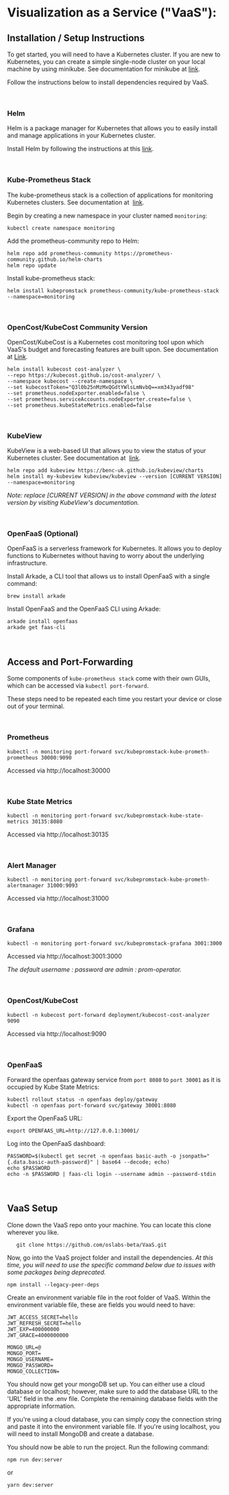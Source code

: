 # Visualization as a Service ("VaaS"):


## Installation / Setup Instructions

To get started, you will need to have a Kubernetes cluster. If you are new to Kubernetes, you can create a simple single-node cluster on your local machine by using minikube. See documentation for minikube at [link](https://minikube.sigs.k8s.io/docs/start/).

Follow the instructions below to install dependencies required by VaaS.

<br/>

### Helm

Helm is a package manager for Kubernetes that allows you to easily install and manage applications in your Kubernetes cluster.

Install Helm by following the instructions at this [link](https://helm.sh/docs/intro/quickstart/).

<br/>

### Kube-Prometheus Stack

The kube-prometheus stack is a collection of applications for monitoring Kubernetes clusters. See documentation at &nbsp;[link](https://github.com/prometheus-community/helm-charts/blob/main/charts/kube-prometheus-stack/README.md).

Begin by creating a new namespace in your cluster named ```monitoring```:

```
kubectl create namespace monitoring
```

Add the prometheus-community repo to Helm:

```
helm repo add prometheus-community https://prometheus-community.github.io/helm-charts
helm repo update
```
  
Install kube-prometheus stack:

```
helm install kubepromstack prometheus-community/kube-prometheus-stack --namespace=monitoring
```

<br/>


### OpenCost/KubeCost Community Version

OpenCost/KubeCost is a Kubernetes cost monitoring tool upon which VaaS's budget and forecasting features are built upon. See documentation at [Link](https://docs.kubecost.com/).

```
helm install kubecost cost-analyzer \
--repo https://kubecost.github.io/cost-analyzer/ \
--namespace kubecost --create-namespace \
--set kubecostToken="Q3l0b25nMzMxQGdtYWlsLmNvbQ==xm343yadf98"
--set prometheus.nodeExporter.enabled=false \
--set prometheus.serviceAccounts.nodeExporter.create=false \
--set prometheus.kubeStateMetrics.enabled=false

```

<br/>

### KubeView
KubeView is a web-based UI that allows you to view the status of your Kubernetes cluster. See documentation at &nbsp;[link](https://artifacthub.io/packages/helm/kubeview/kubeview?modal=install).

```
helm repo add kubeview https://benc-uk.github.io/kubeview/charts
helm install my-kubeview kubeview/kubeview --version [CURRENT VERSION] --namespace=monitoring
```

_Note: replace [CURRENT VERSION] in the above command with the latest version by visiting KubeView's documentation._

<br/>

### OpenFaaS (Optional)
OpenFaaS is a serverless framework for Kubernetes. It allows you to deploy functions to Kubernetes without having to worry about the underlying infrastructure.

Install Arkade, a CLI tool that allows us to install OpenFaaS with a single command:

```
brew install arkade
```

Install OpenFaaS and the OpenFaaS CLI using Arkade:

```
arkade install openfaas
arkade get faas-cli
```

<br/>

## Access and Port-Forwarding
Some components of ```kube-prometheus stack``` come with their own GUIs, which can be accessed via ```kubectl port-forward```.

These steps need to be repeated each time you restart your device or close out of your terminal.

<br/>

### Prometheus
      
```
kubectl -n monitoring port-forward svc/kubepromstack-kube-prometh-prometheus 30000:9090
```
Accessed via http://localhost:30000

<br/>

### Kube State Metrics

```
kubectl -n monitoring port-forward svc/kubepromstack-kube-state-metrics 30135:8080
```
Accessed via http://localhost:30135

<br/>

### Alert Manager

```
kubectl -n monitoring port-forward svc/kubepromstack-kube-prometh-alertmanager 31000:9093
```
Accessed via http://localhost:31000

<br/>

### Grafana
      
```
kubectl -n monitoring port-forward svc/kubepromstack-grafana 3001:3000
```
Accessed via http://localhost:3001:3000

_The default username : password are admin : prom-operator._

<br/>

### OpenCost/KubeCost

```
kubectl -n kubecost port-forward deployment/kubecost-cost-analyzer 9090
```
Accessed via http://localhost:9090

<br/>

### OpenFaaS
Forward the openfaas gateway service from ```port 8080``` to ```port 30001``` as it is occupied by Kube State Metrics:

```
kubectl rollout status -n openfaas deploy/gateway
kubectl -n openfaas port-forward svc/gateway 30001:8080
```

Export the OpenFaaS URL:

```
export OPENFAAS_URL=http://127.0.0.1:30001/
```

Log into the OpenFaaS dashboard:

```
PASSWORD=$(kubectl get secret -n openfaas basic-auth -o jsonpath="{.data.basic-auth-password}" | base64 --decode; echo)
echo $PASSWORD
echo -n $PASSWORD | faas-cli login --username admin --password-stdin
```

<br/>

## VaaS Setup

Clone down the VaaS repo onto your machine. You can locate this clone wherever you like.

```
   git clone https://github.com/oslabs-beta/VaaS.git
```

Now, go into the VaaS project folder and install the dependencies. _At this time, you will need to use the specific command below due to issues with some packages being deprecated._

```
npm install --legacy-peer-deps
```

Create an environment variable file in the root folder of VaaS. Within the environment variable file, these are fields you would need to have:

   ```
   JWT_ACCESS_SECRET=hello
   JWT_REFRESH_SECRET=hello
   JWT_EXP=400000000
   JWT_GRACE=4000000000

   MONGO_URL=@
   MONGO_PORT=
   MONGO_USERNAME=
   MONGO_PASSWORD=
   MONGO_COLLECTION=
   ```

You should now get your mongoDB set up. You can either use a cloud database or localhost; however, make sure to add the database URL to the 'URL' field in the .env file. Complete the remaining database fields with the appropriate information.

If you're using a cloud database, you can simply copy the connection string and paste it into the environment variable file. If you're using localhost, you will need to install MongoDB and create a database.

You should now be able to run the project. Run the following command:

```
npm run dev:server
```

   or

```
yarn dev:server
```

<br/>
